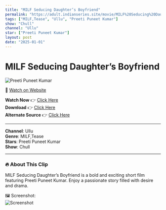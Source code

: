 ```yaml
---
title: "MILF Seducing Daughter’s Boyfriend"
permalink: "https://adult.indianseries.site/movie/MILF%20Seducing%20Daughter%E2%80%99s%20Boyfriend"
tags: ["MILF,Tease", "Ullu", "Preeti Puneet Kumar"]
show: "Chull"
channel: "Ullu"
star: ["Preeti Puneet Kumar"]
layout: post
date: "2025-01-01"
---
```


# MILF Seducing Daughter’s Boyfriend

![Preeti Puneet Kumar](https://shorts.desisins.com/wp-content/uploads/2024/06/Preeti-Ullu-Chull-DesiSins.com_.jpg)

🔗 [Watch on Website](https://adult.indianseries.site/movie/MILF%20Seducing%20Daughter%E2%80%99s%20Boyfriend)

**Watch Now** 👉 [Click Here](https://adult.indianseries.site/movie/MILF%20Seducing%20Daughter%E2%80%99s%20Boyfriend)  
**Download** 👉 [Click Here](https://adult.indianseries.site/movie/MILF%20Seducing%20Daughter%E2%80%99s%20Boyfriend)  
**Alternate Source** 👉 [Click Here](https://adult.indianseries.site/movie/MILF%20Seducing%20Daughter%E2%80%99s%20Boyfriend)

---

**Channel**: Ullu  
**Genre**: MILF,Tease  
**Stars**: Preeti Puneet Kumar  
**Show**: Chull

---

### 🔥 About This Clip

MILF Seducing Daughter’s Boyfriend is a bold and exciting short film featuring Preeti Puneet Kumar. Enjoy a passionate story filled with desire and drama.
 
🖼️ Screenshot:  
![Screenshot](https://shorts.desisins.com/wp-content/uploads/2024/06/Preeti-Ullu-Chull-DesiSins.com_.jpg)
